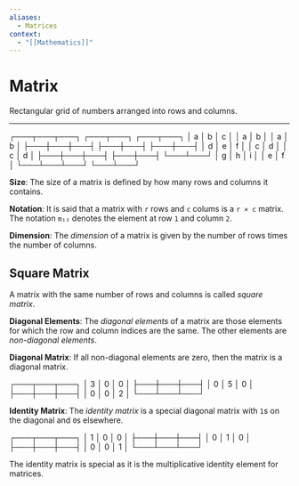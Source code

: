 ```yaml
---
aliases:
  - Matrices
context:
  - "[[Mathematics]]"
---
```


# Matrix

Rectangular grid of numbers arranged into rows and columns.

---

┌───┬───┬───┐  ┌───┬───┐  ┌───┬───┐
│ a │ b │ c │  │ a │ b │  │ a │ b │
├───┼───┼───┤  ├───┼───┤  ├───┼───┤
│ d │ e │ f │  │ c │ d │  │ c │ d │
├───┼───┼───┤  ├───┼───┤  └───┴───┘
│ g │ h │ i │  │ e │ f │
└───┴───┴───┘  └───┴───┘

**Size**: The size of a matrix is defined by how many rows and columns it contains.

**Notation**: It is said that a matrix with `r` rows and `c` colums is a `r × c` matrix. The notation `m₁₂` denotes the element at row `1` and column `2`.

**Dimension**: The _dimension_ of a matrix is given by the number of rows times the number of columns.

## Square Matrix

A matrix with the same number of rows and columns is called _square matrix_.

**Diagonal Elements**: The _diagonal elements_ of a matrix are those elements for which the row and column indices are the same. The other elements are _non-diagonal elements_.

**Diagonal Matrix**: If all non-diagonal elements are zero, then the matrix is a diagonal matrix.

┌───┬───┬───┐
│ 3 │ 0 │ 0 │
├───┼───┼───┤
│ 0 │ 5 │ 0 │
├───┼───┼───┤
│ 0 │ 0 │ 2 │
└───┴───┴───┘

**Identity Matrix**: The _identity matrix_ is a special diagonal matrix with `1`s on the diagonal and `0`s elsewhere.

┌───┬───┬───┐
│ 1 │ 0 │ 0 │
├───┼───┼───┤
│ 0 │ 1 │ 0 │
├───┼───┼───┤
│ 0 │ 0 │ 1 │
└───┴───┴───┘

The identity matrix is special as it is the multiplicative identity element for matrices.
